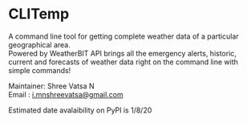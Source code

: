 # CLITemp

A command line tool for getting complete weather data of a particular geographical area.  
Powered by WeatherBIT API brings all the emergency alerts, historic, current and forecasts of weather data right on the command line with simple commands!  

Maintainer: Shree Vatsa N  
Email : i.mnshreevatsa@gmail.com  

Estimated date avalaibility on PyPI is 1/8/20
